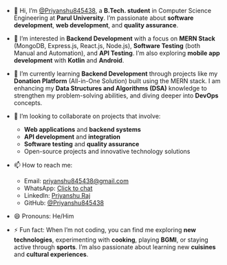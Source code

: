 - 👋 Hi, I’m [@Priyanshu845438](https://github.com/Priyanshu845438), a **B.Tech. student** in Computer Science Engineering at **Parul University**. I’m passionate about **software development**, **web development**, and **quality assurance**.
  
- 👀 I’m interested in **Backend Development** with a focus on **MERN Stack** (MongoDB, Express.js, React.js, Node.js), **Software Testing** (both Manual and Automation), and **API Testing**. I’m also exploring **mobile app development** with **Kotlin** and **Android**.

- 🌱 I’m currently learning **Backend Development** through projects like my **Donation Platform** (All-in-One Solution) built using the MERN stack. I am enhancing my **Data Structures and Algorithms (DSA)** knowledge to strengthen my problem-solving abilities, and diving deeper into **DevOps** concepts.

- 💞️ I’m looking to collaborate on projects that involve:
  - **Web applications** and **backend systems**
  - **API development** and **integration**
  - **Software testing** and **quality assurance**
  - Open-source projects and innovative technology solutions

- 📫 How to reach me:  
    - Email: [priyanshu845438@gmail.com](mailto:priyanshu845438@gmail.com)  
    - WhatsApp: [Click to chat](https://api.whatsapp.com/send?phone=916206698170)  
    - LinkedIn: [Priyanshu Raj](https://www.linkedin.com/in/priyanshu-raj-b0b589203/)  
    - GitHub: [@Priyanshu845438](https://github.com/Priyanshu845438)

- 😄 Pronouns: He/Him

- ⚡ Fun fact: When I’m not coding, you can find me exploring **new technologies**, experimenting with **cooking**, playing **BGMI**, or staying active through **sports**. I’m also passionate about learning new **cuisines** and **cultural experiences**.

<!---
Priyanshu845438/Priyanshu845438 is a ✨ special ✨ repository because its `README.md` (this file) appears on your GitHub profile.
You can click the Preview link to take a look at your changes.
--->
